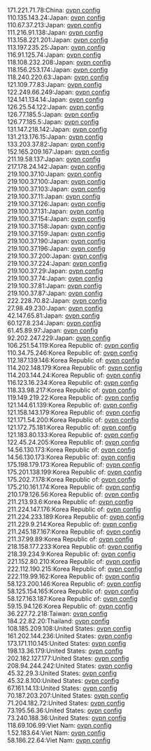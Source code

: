 171.221.71.78:China: [ovpn config](vpn/171_221_71_78.ovpn)  
110.135.143.24:Japan: [ovpn config](vpn/110_135_143_24.ovpn)  
110.67.37.213:Japan: [ovpn config](vpn/110_67_37_213.ovpn)  
111.216.91.138:Japan: [ovpn config](vpn/111_216_91_138.ovpn)  
113.158.221.201:Japan: [ovpn config](vpn/113_158_221_201.ovpn)  
113.197.235.25:Japan: [ovpn config](vpn/113_197_235_25.ovpn)  
116.91.125.74:Japan: [ovpn config](vpn/116_91_125_74.ovpn)  
118.108.232.208:Japan: [ovpn config](vpn/118_108_232_208.ovpn)  
118.156.253.174:Japan: [ovpn config](vpn/118_156_253_174.ovpn)  
118.240.220.63:Japan: [ovpn config](vpn/118_240_220_63.ovpn)  
121.109.77.83:Japan: [ovpn config](vpn/121_109_77_83.ovpn)  
122.249.66.249:Japan: [ovpn config](vpn/122_249_66_249.ovpn)  
124.141.134.14:Japan: [ovpn config](vpn/124_141_134_14.ovpn)  
126.25.54.122:Japan: [ovpn config](vpn/126_25_54_122.ovpn)  
126.77.185.5:Japan: [ovpn config](vpn/126_77_185_5.ovpn)  
126.77.185.5:Japan: [ovpn config](vpn/126_77_185_5.ovpn)  
131.147.218.142:Japan: [ovpn config](vpn/131_147_218_142.ovpn)  
131.213.176.15:Japan: [ovpn config](vpn/131_213_176_15.ovpn)  
133.203.37.82:Japan: [ovpn config](vpn/133_203_37_82.ovpn)  
152.165.209.167:Japan: [ovpn config](vpn/152_165_209_167.ovpn)  
211.19.58.137:Japan: [ovpn config](vpn/211_19_58_137.ovpn)  
217.178.24.142:Japan: [ovpn config](vpn/217_178_24_142.ovpn)  
219.100.37.10:Japan: [ovpn config](vpn/219_100_37_10.ovpn)  
219.100.37.100:Japan: [ovpn config](vpn/219_100_37_100.ovpn)  
219.100.37.103:Japan: [ovpn config](vpn/219_100_37_103.ovpn)  
219.100.37.11:Japan: [ovpn config](vpn/219_100_37_11.ovpn)  
219.100.37.126:Japan: [ovpn config](vpn/219_100_37_126.ovpn)  
219.100.37.131:Japan: [ovpn config](vpn/219_100_37_131.ovpn)  
219.100.37.154:Japan: [ovpn config](vpn/219_100_37_154.ovpn)  
219.100.37.158:Japan: [ovpn config](vpn/219_100_37_158.ovpn)  
219.100.37.159:Japan: [ovpn config](vpn/219_100_37_159.ovpn)  
219.100.37.190:Japan: [ovpn config](vpn/219_100_37_190.ovpn)  
219.100.37.196:Japan: [ovpn config](vpn/219_100_37_196.ovpn)  
219.100.37.200:Japan: [ovpn config](vpn/219_100_37_200.ovpn)  
219.100.37.224:Japan: [ovpn config](vpn/219_100_37_224.ovpn)  
219.100.37.29:Japan: [ovpn config](vpn/219_100_37_29.ovpn)  
219.100.37.74:Japan: [ovpn config](vpn/219_100_37_74.ovpn)  
219.100.37.81:Japan: [ovpn config](vpn/219_100_37_81.ovpn)  
219.100.37.87:Japan: [ovpn config](vpn/219_100_37_87.ovpn)  
222.228.70.82:Japan: [ovpn config](vpn/222_228_70_82.ovpn)  
27.98.49.230:Japan: [ovpn config](vpn/27_98_49_230.ovpn)  
42.147.65.81:Japan: [ovpn config](vpn/42_147_65_81.ovpn)  
60.127.8.234:Japan: [ovpn config](vpn/60_127_8_234.ovpn)  
61.45.89.97:Japan: [ovpn config](vpn/61_45_89_97.ovpn)  
92.202.247.229:Japan: [ovpn config](vpn/92_202_247_229.ovpn)  
106.251.54.119:Korea Republic of: [ovpn config](vpn/106_251_54_119.ovpn)  
110.34.75.246:Korea Republic of: [ovpn config](vpn/110_34_75_246.ovpn)  
112.187.139.146:Korea Republic of: [ovpn config](vpn/112_187_139_146.ovpn)  
114.202.148.179:Korea Republic of: [ovpn config](vpn/114_202_148_179.ovpn)  
114.203.144.24:Korea Republic of: [ovpn config](vpn/114_203_144_24.ovpn)  
116.123.16.234:Korea Republic of: [ovpn config](vpn/116_123_16_234.ovpn)  
118.33.98.217:Korea Republic of: [ovpn config](vpn/118_33_98_217.ovpn)  
119.149.219.22:Korea Republic of: [ovpn config](vpn/119_149_219_22.ovpn)  
121.144.61.139:Korea Republic of: [ovpn config](vpn/121_144_61_139.ovpn)  
121.158.143.179:Korea Republic of: [ovpn config](vpn/121_158_143_179.ovpn)  
121.171.54.200:Korea Republic of: [ovpn config](vpn/121_171_54_200.ovpn)  
121.172.75.181:Korea Republic of: [ovpn config](vpn/121_172_75_181.ovpn)  
121.183.80.133:Korea Republic of: [ovpn config](vpn/121_183_80_133.ovpn)  
122.45.24.205:Korea Republic of: [ovpn config](vpn/122_45_24_205.ovpn)  
14.56.130.173:Korea Republic of: [ovpn config](vpn/14_56_130_173.ovpn)  
14.56.130.173:Korea Republic of: [ovpn config](vpn/14_56_130_173.ovpn)  
175.198.179.173:Korea Republic of: [ovpn config](vpn/175_198_179_173.ovpn)  
175.201.138.199:Korea Republic of: [ovpn config](vpn/175_201_138_199.ovpn)  
175.202.7.178:Korea Republic of: [ovpn config](vpn/175_202_7_178.ovpn)  
175.210.161.174:Korea Republic of: [ovpn config](vpn/175_210_161_174.ovpn)  
210.179.126.56:Korea Republic of: [ovpn config](vpn/210_179_126_56.ovpn)  
211.213.93.6:Korea Republic of: [ovpn config](vpn/211_213_93_6.ovpn)  
211.224.147.176:Korea Republic of: [ovpn config](vpn/211_224_147_176.ovpn)  
211.224.233.189:Korea Republic of: [ovpn config](vpn/211_224_233_189.ovpn)  
211.229.9.214:Korea Republic of: [ovpn config](vpn/211_229_9_214.ovpn)  
211.245.187.167:Korea Republic of: [ovpn config](vpn/211_245_187_167.ovpn)  
211.37.99.89:Korea Republic of: [ovpn config](vpn/211_37_99_89.ovpn)  
218.158.177.233:Korea Republic of: [ovpn config](vpn/218_158_177_233.ovpn)  
218.39.234.9:Korea Republic of: [ovpn config](vpn/218_39_234_9.ovpn)  
221.152.80.210:Korea Republic of: [ovpn config](vpn/221_152_80_210.ovpn)  
222.112.190.215:Korea Republic of: [ovpn config](vpn/222_112_190_215.ovpn)  
222.119.99.162:Korea Republic of: [ovpn config](vpn/222_119_99_162.ovpn)  
58.123.200.146:Korea Republic of: [ovpn config](vpn/58_123_200_146.ovpn)  
58.125.154.165:Korea Republic of: [ovpn config](vpn/58_125_154_165.ovpn)  
58.127.163.187:Korea Republic of: [ovpn config](vpn/58_127_163_187.ovpn)  
59.15.94.126:Korea Republic of: [ovpn config](vpn/59_15_94_126.ovpn)  
36.227.72.218:Taiwan: [ovpn config](vpn/36_227_72_218.ovpn)  
184.22.82.20:Thailand: [ovpn config](vpn/184_22_82_20.ovpn)  
108.185.209.108:United States: [ovpn config](vpn/108_185_209_108.ovpn)  
161.202.144.236:United States: [ovpn config](vpn/161_202_144_236.ovpn)  
173.171.110.145:United States: [ovpn config](vpn/173_171_110_145.ovpn)  
198.13.36.179:United States: [ovpn config](vpn/198_13_36_179.ovpn)  
202.182.127.177:United States: [ovpn config](vpn/202_182_127_177.ovpn)  
208.94.244.242:United States: [ovpn config](vpn/208_94_244_242.ovpn)  
45.32.29.3:United States: [ovpn config](vpn/45_32_29_3.ovpn)  
45.32.8.100:United States: [ovpn config](vpn/45_32_8_100.ovpn)  
67.161.14.13:United States: [ovpn config](vpn/67_161_14_13.ovpn)  
70.187.203.207:United States: [ovpn config](vpn/70_187_203_207.ovpn)  
71.204.182.72:United States: [ovpn config](vpn/71_204_182_72.ovpn)  
73.195.56.36:United States: [ovpn config](vpn/73_195_56_36.ovpn)  
73.240.188.36:United States: [ovpn config](vpn/73_240_188_36.ovpn)  
118.69.106.99:Viet Nam: [ovpn config](vpn/118_69_106_99.ovpn)  
1.52.183.64:Viet Nam: [ovpn config](vpn/1_52_183_64.ovpn)  
58.186.22.64:Viet Nam: [ovpn config](vpn/58_186_22_64.ovpn)  
